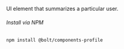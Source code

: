UI element that summarizes a particular user.

###### Install via NPM

```
npm install @bolt/components-profile
```
